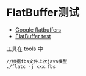 # FlatBuffer测试

- [Google flatbuffers](https://github.com/google/flatbuffers)
- [FlatBuffer test](https://github.com/amitshekhariitbhu/FlatBuffer)

工具在 tools 中 

```
//根据fbs文件上次java模型
./flatc -j xxx.fbs
```